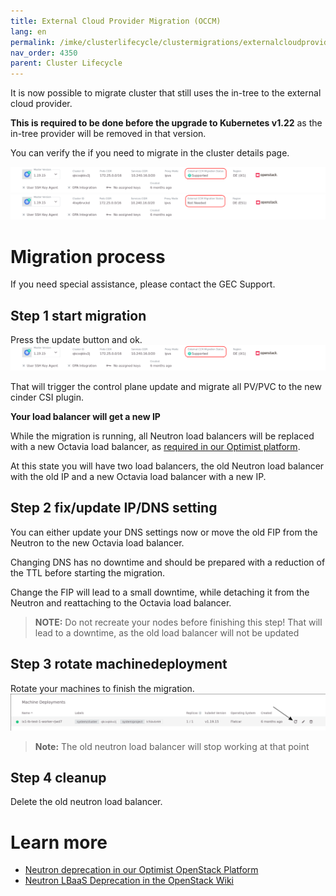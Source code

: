 ```yaml
---
title: External Cloud Provider Migration (OCCM)
lang: en
permalink: /imke/clusterlifecycle/clustermigrations/externalcloudprovider
nav_order: 4350
parent: Cluster Lifecycle
---
```


It is now possible to migrate cluster that still uses the in-tree to the external cloud provider.

**This is required to be done before the upgrade to Kubernetes v1.22** as the in-tree provider will be removed in that version.

You can verify the if you need to migrate in the cluster details page.

![migration needed](migration-needed.png)
![migration not needed](migration-not-needed.png)

# Migration process

If you need special assistance, please contact the GEC Support.

## Step 1 start migration

Press the update button and ok.
![migration needed](migration-needed.png)

That will trigger the control plane update and migrate all PV/PVC to the new cinder CSI plugin.

**Your load balancer will get a new IP**

While the migration is running, all Neutron load balancers will be replaced with a new Octavia load balancer, as [required in our Optimist platform](/optimist/migration_loadbalancer/).

At this state you will have two load balancers, the old Neutron load balancer with the old IP and a new Octavia load balancer with a new IP.

## Step 2 fix/update IP/DNS setting

You can either update your DNS settings now or move the old FIP from the Neutron to the new Octavia load balancer.

Changing DNS has no downtime and should be prepared with a reduction of the TTL before starting the migration.

Change the FIP will lead to a small downtime, while detaching it from the Neutron and reattaching to the Octavia load balancer.

> __NOTE:__
> Do not recreate your nodes before finishing this step! That will lead to a downtime, as the old load balancer will not be updated

## Step 3 rotate machinedeployment

Rotate your machines to finish the migration.
![worker rotation](rotate-nodes.png)

> __Note:__
> The old neutron load balancer will stop working at that point

## Step 4 cleanup

Delete the old neutron load balancer.


# Learn more
* [Neutron deprecation in our Optimist OpenStack Platform](/optimist/migration_loadbalancer/)
* [Neutron LBaaS Deprecation in the OpenStack Wiki](https://wiki.openstack.org/wiki/Neutron/LBaaS/Deprecation)
